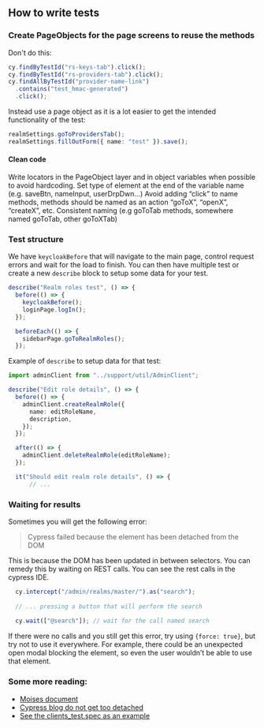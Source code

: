 ## How to write tests

### Create PageObjects for the page screens to reuse the methods

Don't do this:
```typescript
cy.findByTestId("rs-keys-tab").click();
cy.findByTestId("rs-providers-tab").click();
cy.findAllByTestId("provider-name-link")
  .contains("test_hmac-generated")
  .click();
```

Instead use a page object as it is a lot easier to get the intended functionality of the test:
```typescript
realmSettings.goToProvidersTab();
realmSettings.fillOutForm({ name: "test" }).save();
```

#### Clean code
Write locators in the PageObject layer and in object variables when possible to avoid hardcoding.
Set type of element at the end of the variable name (e.g. saveBtn, nameInput, userDrpDwn…)
Avoid adding “click” to name methods, methods should be named as an action “goToX”, “openX”, “createX”, etc.
Consistent naming (e.g goToTab methods, somewhere named goToTab, other goToXTab)


### Test structure

We have `keycloakBefore` that will navigate to the main page, control request errors and wait for the load to finish.
You can then have multiple test or create a new `describe` block to setup some data for your test.

```typescript
describe("Realm roles test", () => {
  before(() => {
    keycloakBefore();
    loginPage.logIn();
  });

  beforeEach(() => {
    sidebarPage.goToRealmRoles();
  });
```

Example of `describe` to setup data for that test:

```typescript
import adminClient from "../support/util/AdminClient";

describe("Edit role details", () => {
  before(() => {
    adminClient.createRealmRole({
      name: editRoleName,
      description,
    });
  });

  after(() => {
    adminClient.deleteRealmRole(editRoleName);
  });

  it("Should edit realm role details", () => {
      // ...
```

### Waiting for results

Sometimes you will get the following error:
> Cypress failed because the element has been detached from the DOM

This is because the DOM has been updated in between selectors. You can remedy this by waiting on REST calls. 
You can see the rest calls in the cypress IDE.

```typescript
  cy.intercept("/admin/realms/master/").as("search");
  
  // ... pressing a button that will perform the search
  
  cy.wait(["@search"]); // wait for the call named search
```

If there were no calls and you still get this error, try using `{force: true}`, but try not to use it everywhere. For example, there could be an unexpected open modal blocking the element, so even the user wouldn’t be able to use that element.

### Some more reading:

* [Moises document](https://docs.google.com/document/d/11sm1IpEvVLHO59JEVmwgNOUD0zoP4YMvInIU4v5iVNk/edit)
* [Cypress blog do not get too detached](https://www.cypress.io/blog/2020/07/22/do-not-get-too-detached/)
* [See the clients_test.spec as an example](./cypress/integration/clients_test.spec.ts)